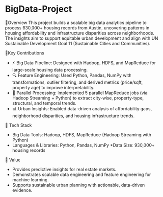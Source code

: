 # BigData-Project
🔹Overview
This project builds a scalable big data analytics pipeline to process 930,000+ housing records from Austin, uncovering patterns in housing affordability and infrastructure disparities across neighborhoods. The insights aim to support equitable urban development and align with UN Sustainable Development Goal 11 (Sustainable Cities and Communities). 

🔹Key Contributions
* ⚡ Big Data Pipeline: Designed with Hadoop, HDFS, and MapReduce for large-scale housing data processing.
* 🔍 Feature Engineering: Used Python, Pandas, NumPy with transformations, outlier filtering, and derived metrics (price/sqft, property age) to improve interpretability.
* 🔄 Parallel Processing: Implemented 5 parallel MapReduce jobs (via Hadoop Streaming + Python) to extract city-wise, property-type, structural, and temporal trends.
* 📊 Urban Insights: Enabled data-driven analysis of affordability gaps, neighborhood disparities, and housing infrastructure trends.

🔹 Tech Stack
* Big Data Tools: Hadoop, HDFS, MapReduce (Hadoop Streaming with Python)
* Languages & Libraries: Python, Pandas, NumPy
*Data Size: 930,000+ housing records

🔹 Value
* Provides predictive insights for real estate markets.
* Demonstrates scalable data engineering and feature engineering for machine learning.
* Supports sustainable urban planning with actionable, data-driven evidence.
